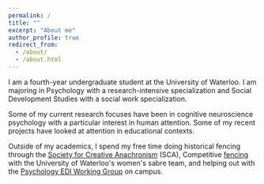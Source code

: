 ```yaml
---
permalink: /
title: ""
excerpt: "About me"
author_profile: true
redirect_from: 
  - /about/
  - /about.html
---
```


I am a fourth-year undergraduate student at the University of Waterloo. I am majoring in Psychology with a research-intensive specialization and Social Development Studies with a social work specialization. 

Some of my current research focuses have been in cognitive neuroscience psychology with a particular interest in human attention. Some of my recent projects have looked at attention in educational contexts. 

Outside of my academics, I spend my free time doing historical fencing through the [Society for Creative Anachronism](http://www.sca.org/) (SCA), Competitive [fencing](https://www.uwaterloofencing.ca/) with the University of Waterloo's women's sabre team, and helping out with the [Psychology EDI Working Group](https://uwaterloo.ca/psychology-equity-diversity-inclusion/) on campus. 


